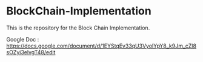 # BlockChain-Implementation
This is the repository for the Block Chain Implementation. 

Google Doc : https://docs.google.com/document/d/1EYStqEv33qU3VyolYpY8_k9Jm_cZl8sOZyi3elvgT48/edit
